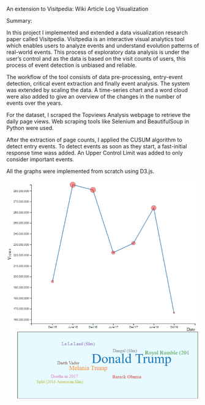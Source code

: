 An extension to Visitpedia: Wiki Article Log Visualization

Summary:

In this project I implemented and extended a data visualization research paper called Visitpedia. Visitpedia is an interactive visual analytics tool which enables users to analyze events and understand evolution patterns of real-world events. This process of exploratory data analysis is under the user’s control and as the data is based on the visit counts of users, this process of event detection is unbiased and reliable.

The workflow of the tool consists of data pre-processing, entry-event detection, critical event extraction and finally event analysis. The system was extended by scaling the data. A time-series chart and a word cloud were also added to give an overview of the changes in the number of events over the years. 

For the dataset, I scraped the Topviews Analysis webpage to retrieve the daily page views. Web scraping tools like Selenium and BeautifulSoup in Python were used.

After the extraction of page counts, I applied the CUSUM algorithm to detect entry events. To detect events as soon as they start, a fast-initial response time wass added. An Upper Control Limit was added to only consider important events.

All the graphs were implemented from scratch using D3.js.

![alt text](https://github.com/Aishwarya-Devulapalli/Data-vis/blob/master/Line%26wordcloud.PNG)
